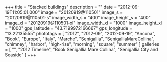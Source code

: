+++
title = "Stacked buildings"
description = ""
date = "2012-09-19T11:05:01.000"
image = "20120919@110501"
image_s = "20120919@110501-s"
image_width_s = "400"
image_height_s = "400"
image_xl = "20120919@110501-xl"
image_width_xl = "1000"
image_height_xl = "1000"
gps_latitude = "43.7199972166667"
gps_longitude = "13.22135555"
phototags = [ "2012", "2012-09", "2012-09-19", "Ancona", "Book", "Europe", "Italy", "Marche", "Senigallia", "SenigalliaMareCollina", "chimney", "harbor", "high-rise", "morning", "square", "summer" ]
galleries = [ "", "2012 Timeline", "Book Senigallia Mare Collina", "Senigallia City and Seaside" ]
+++
